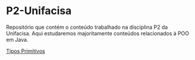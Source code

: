 # P2-Unifacisa
Repositório que contém o conteúdo trabalhado na disciplina P2 da Unifacisa. Aqui estudaremos majoritamente conteúdos relacionados à POO em Java.

[Tipos Primitivos](P2-Unifacisa/TiposPrimitivos.md)
